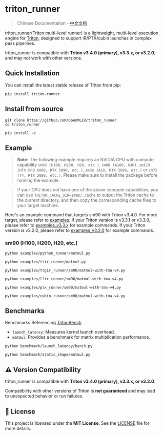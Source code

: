 # triton_runner

> Chinese Documentation - [中文文档](./README-ZH.md)

triton_runner(Triton multi-level runner) is a lightweight, multi-level execution engine for [Triton](https://github.com/triton-lang/triton), designed to support IR/PTX/cubin launches in complex pass pipelines.

triton_runner is compatible with **Triton v3.4.0 (primary), v3.3.x, or v3.2.0**, and may not work with other versions.

## Quick Installation

You can install the latest stable release of Triton from pip:

```shell
pip install triton-runner
```

## Install from source

```shell
git clone https://github.com/OpenMLIR/triton_runner
cd triton_runner

pip install -e .
```

## Example

> **Note:** The following example requires an NVIDIA GPU with compute capability `sm90 (H100, H200, H20, etc.)`, `sm80 (A100, A30)`, `sm120 (RTX PRO 6000, RTX 5090, etc.)`, `sm86 (A10, RTX 3090, etc.)` or `sm75 (T4, RTX 2080, etc.)`. Please make sure to install the package before running the example.

> If your GPU does not have one of the above compute capabilities, you can use `TRITON_CACHE_DIR=$PWD/.cache` to output the Triton cache to the current directory, and then copy the corresponding cache files to your target machine.

Here's an example command that targets sm90 with Triton v3.4.0. For more target, please refer to [examples](./doc/examples_v3.4.0.md). If your Triton version is v3.3.1 or v3.3.0, please refer to [examples_v3.3.x](./doc/examples_v3.3.x.md) for example commands. If your Triton version is v3.2.0, please refer to [examples_v3.2.0](./doc/examples_v3.2.0.md) for example commands.

### sm90 (H100, H200, H20, etc.)
```shell
python examples/python_runner/matmul.py

python examples/ttir_runner/matmul.py

python examples/ttgir_runner/sm90/matmul-with-tma-v4.py

python examples/llir_runner/sm90/matmul-with-tma-v4.py

python examples/ptx_runner/sm90/matmul-with-tma-v4.py

python examples/cubin_runner/sm90/matmul-with-tma-v4.py
```

## Benchmarks

Benchmarks Referencing [TritonBench](https://github.com/pytorch-labs/tritonbench)
  - `launch_latency`: Measures kernel launch overhead.
  - `matmul`: Provides a benchmark for matrix multiplication performance.

```shell
python benchmark/launch_latency/bench.py

python benchmark/static_shape/matmul.py
```

## ⚠️ Version Compatibility

triton_runner is compatible with **Triton v3.4.0 (primary), v3.3.x, or v3.2.0**.

Compatibility with other versions of Triton is **not guaranteed** and may lead to unexpected behavior or run failures.

## 📄 License

This project is licensed under the **MIT License**.
See the [LICENSE](./LICENSE) file for more details.
